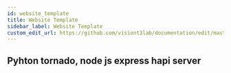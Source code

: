 ```yaml
---
id: website_template
title: Website Template 
sidebar_label: Website Template
custom_edit_url: https://github.com/visiont3lab/documentation/edit/master/docs/website_template.md
---
```


## Pyhton tornado, node js express hapi server
